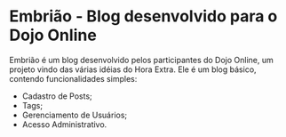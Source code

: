 # Embrião - Blog desenvolvido para o Dojo Online

Embrião é um blog desenvolvido pelos participantes do Dojo Online, um projeto vindo das várias idéias do Hora Extra. Ele é um blog básico, contendo funcionalidades simples: 

- Cadastro de Posts;
- Tags;
- Gerenciamento de Usuários;
- Acesso Administrativo.
